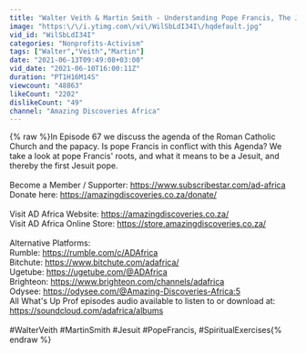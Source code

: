 ```yaml
---
title: "Walter Veith & Martin Smith - Understanding Pope Francis, The Jesuit Agenda - What's Up Prof 67"
image: "https:\/\/i.ytimg.com\/vi\/WilSbLdI34I\/hqdefault.jpg"
vid_id: "WilSbLdI34I"
categories: "Nonprofits-Activism"
tags: ["Walter","Veith","Martin"]
date: "2021-06-13T09:49:08+03:00"
vid_date: "2021-06-10T16:00:11Z"
duration: "PT1H16M14S"
viewcount: "48863"
likeCount: "2202"
dislikeCount: "49"
channel: "Amazing Discoveries Africa"
---
```

{% raw %}In Episode 67 we discuss the agenda of the Roman Catholic Church and the papacy. Is pope Francis in conflict with this Agenda? We take a look at pope Francis' roots, and what it means to be a Jesuit, and thereby the first Jesuit pope.<br /> <br />Become a Member / Supporter: <a rel="nofollow" target="blank" href="https://www.subscribestar.com/ad-africa">https://www.subscribestar.com/ad-africa</a><br />Donate here: <a rel="nofollow" target="blank" href="https://amazingdiscoveries.co.za/donate/">https://amazingdiscoveries.co.za/donate/</a><br /><br />Visit AD Africa Website: <a rel="nofollow" target="blank" href="https://amazingdiscoveries.co.za/">https://amazingdiscoveries.co.za/</a><br />Visit AD Africa Online Store: <a rel="nofollow" target="blank" href="https://store.amazingdiscoveries.co.za/">https://store.amazingdiscoveries.co.za/</a><br /><br />Alternative Platforms:<br />Rumble: <a rel="nofollow" target="blank" href="https://rumble.com/c/ADAfrica">https://rumble.com/c/ADAfrica</a><br />Bitchute: <a rel="nofollow" target="blank" href="https://www.bitchute.com/adafrica/">https://www.bitchute.com/adafrica/</a><br />Ugetube: <a rel="nofollow" target="blank" href="https://ugetube.com/@ADAfrica">https://ugetube.com/@ADAfrica</a><br />Brighteon: <a rel="nofollow" target="blank" href="https://www.brighteon.com/channels/adafrica">https://www.brighteon.com/channels/adafrica</a><br />Odysee: <a rel="nofollow" target="blank" href="https://odysee.com/@Amazing-Discoveries-Africa:5">https://odysee.com/@Amazing-Discoveries-Africa:5</a><br />All What's Up Prof episodes audio available to listen to or download at:<br /><a rel="nofollow" target="blank" href="https://soundcloud.com/adafrica/albums">https://soundcloud.com/adafrica/albums</a><br /><br />#WalterVeith #MartinSmith #Jesuit #PopeFrancis, #SpiritualExercises{% endraw %}
